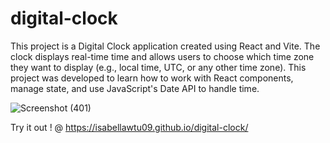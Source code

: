 # digital-clock


This project is a Digital Clock application created using React and Vite. 
The clock displays real-time time and allows users to choose which time zone they want to display (e.g., local time, UTC, or any other time zone). 
This project was developed to learn how to work with React components, manage state, and use JavaScript's Date API to handle time.

![Screenshot (401)](https://github.com/user-attachments/assets/7c5ddaab-fc52-4f10-8a11-8c6f6f1be509)

Try it out ! @ https://isabellawtu09.github.io/digital-clock/
